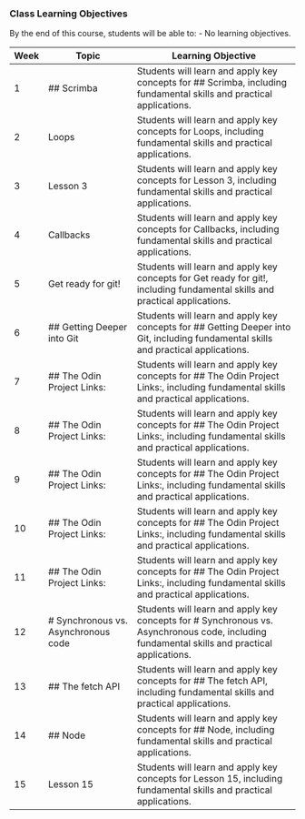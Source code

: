 ### Class Learning Objectives

By the end of this course, students will be able to: - No learning objectives.

| Week | Topic | Learning Objective |
|------|-------|-------------------|
| 1 | ## Scrimba | Students will learn and apply key concepts for ## Scrimba, including fundamental skills and practical applications. |
| 2 | Loops | Students will learn and apply key concepts for Loops, including fundamental skills and practical applications. |
| 3 | Lesson 3 | Students will learn and apply key concepts for Lesson 3, including fundamental skills and practical applications. |
| 4 | Callbacks | Students will learn and apply key concepts for Callbacks, including fundamental skills and practical applications. |
| 5 | Get ready for git! | Students will learn and apply key concepts for Get ready for git!, including fundamental skills and practical applications. |
| 6 | ## Getting Deeper into Git | Students will learn and apply key concepts for ## Getting Deeper into Git, including fundamental skills and practical applications. |
| 7 | ## The Odin Project Links: | Students will learn and apply key concepts for ## The Odin Project Links:, including fundamental skills and practical applications. |
| 8 | ## The Odin Project Links: | Students will learn and apply key concepts for ## The Odin Project Links:, including fundamental skills and practical applications. |
| 9 | ## The Odin Project Links: | Students will learn and apply key concepts for ## The Odin Project Links:, including fundamental skills and practical applications. |
| 10 | ## The Odin Project Links: | Students will learn and apply key concepts for ## The Odin Project Links:, including fundamental skills and practical applications. |
| 11 | ## The Odin Project Links: | Students will learn and apply key concepts for ## The Odin Project Links:, including fundamental skills and practical applications. |
| 12 | # Synchronous vs. Asynchronous code | Students will learn and apply key concepts for # Synchronous vs. Asynchronous code, including fundamental skills and practical applications. |
| 13 | ## The fetch API | Students will learn and apply key concepts for ## The fetch API, including fundamental skills and practical applications. |
| 14 | ## Node | Students will learn and apply key concepts for ## Node, including fundamental skills and practical applications. |
| 15 | Lesson 15 | Students will learn and apply key concepts for Lesson 15, including fundamental skills and practical applications. |